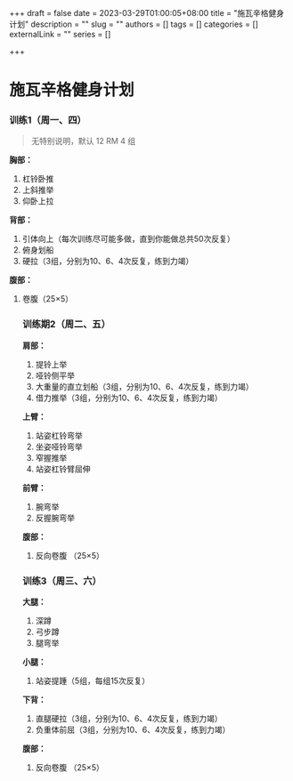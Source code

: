 +++
draft = false
date = 2023-03-29T01:00:05+08:00
title = "施瓦辛格健身计划"
description = ""
slug = ""
authors = []
tags = []
categories = []
externalLink = ""
series = []

+++

# 施瓦辛格健身计划

   ### **训练1（周一、四）**

   > 无特别说明，默认 12 RM 4 组

   **胸部：**

   1. 杠铃卧推
   2. 上斜推举
   3. 仰卧上拉

   **背部：**

   1. 引体向上（每次训练尽可能多做，直到你能做总共50次反复）
   2. 俯身划船
   3. 硬拉（3组，分别为10、6、4次反复，练到力竭）

   **腹部：**

1. 卷腹（25×5）   

   ### **训练期2（周二、五）**

   **肩部：**

   1. 提铃上举
   2. 哑铃侧平举
   3. 大重量的直立划船（3组，分别为10、6、4次反复，练到力竭）
   4. 借力推举（3组，分别为10、6、4次反复，练到力竭）

   **上臂：**

   1. 站姿杠铃弯举
   2. 坐姿哑铃弯举
   3. 窄握推举
   4. 站姿杠铃臂屈伸

   **前臂：**

   1. 腕弯举
   2. 反握腕弯举

   **腹部：**

   1. 反向卷腹 （25×5）

   

   ### **训练3（周三、六）**

   **大腿：**

   1. 深蹲
   2. 弓步蹲
   3. 腿弯举

   **小腿：**

   1. 站姿提踵（5组，每组15次反复）

   **下背：**

   1. 直腿硬拉（3组，分别为10、6、4次反复，练到力竭）
   2. 负重体前屈（3组，分别为10、6、4次反复，练到力竭）

   **腹部：**

   1. 反向卷腹 （25×5）
